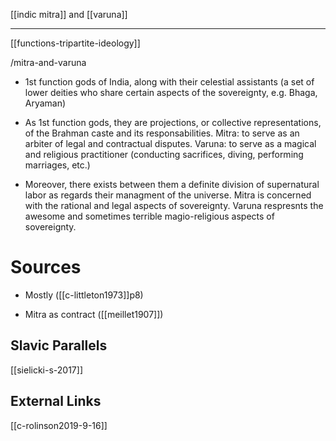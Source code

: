 [[indic mitra]] and [[varuna]]

---

[[functions-tripartite-ideology]]

/mitra-and-varuna

- 1st function gods of India, along with their celestial assistants (a set of lower deities who share certain aspects of the sovereignty, e.g. Bhaga, Aryaman)

- As 1st function gods, they are projections, or collective representations, of the Brahman caste and its responsabilities. Mitra: to serve as an arbiter of legal and contractual disputes. Varuna: to serve as a magical and religious practitioner (conducting sacrifices, diving, performing marriages, etc.)

- Moreover, there exists between them a definite division of supernatural labor as regards their managment of the universe. Mitra is concerned with the rational and legal aspects of sovereignty. Varuna respresnts the awesome and sometimes terrible magio-religious aspects of sovereignty.

# Sources

- Mostly ([[c-littleton1973]]p8)

- Mitra as contract ([[meillet1907]])

## Slavic Parallels
[[sielicki-s-2017]]


## External Links
[[c-rolinson2019-9-16]]

